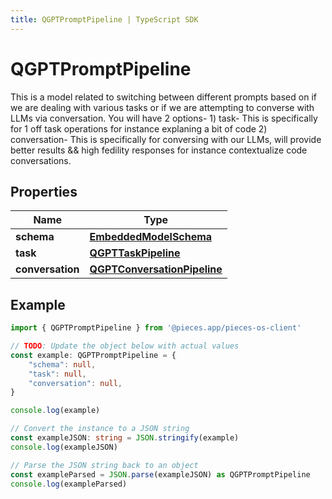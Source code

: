 ```yaml
---
title: QGPTPromptPipeline | TypeScript SDK
---
```



# QGPTPromptPipeline

This is a model related to switching between different prompts based on if we are dealing with  various tasks or if we are attempting to converse with LLMs via conversation.  You will have 2 options-  1) task- This is specifically for 1 off task operations for instance explaning a bit of code 2) conversation- This is specifically for conversing with our LLMs, will provide better results && high fedility                responses for instance contextualize code conversations.

## Properties

Name | Type
------------ | -------------
**schema** | [**EmbeddedModelSchema**](EmbeddedModelSchema)
**task** | [**QGPTTaskPipeline**](QGPTTaskPipeline)
**conversation** | [**QGPTConversationPipeline**](QGPTConversationPipeline)

## Example

```typescript
import { QGPTPromptPipeline } from '@pieces.app/pieces-os-client'

// TODO: Update the object below with actual values
const example: QGPTPromptPipeline = {
    "schema": null,
    "task": null,
    "conversation": null,
}

console.log(example)

// Convert the instance to a JSON string
const exampleJSON: string = JSON.stringify(example)
console.log(exampleJSON)

// Parse the JSON string back to an object
const exampleParsed = JSON.parse(exampleJSON) as QGPTPromptPipeline
console.log(exampleParsed)
```


